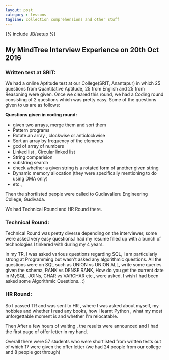 ```yaml
---
layout: post
category : lessons
tagline: collection comprehensions and other stuff
---
```

{% include JB/setup %}
## My MindTree Interview Experience on 20th Oct 2016

### **Written test at SRIT:**

We had a online Aptitude test at our College(SRIT, Anantapur) in which 25 questions from Quantitative Aptitude, 25 from English and 25 from Reasoning were given. Once we cleared this round, we had a Coding round consisting of 2 questions which was pretty easy. Some of the questions given to us are as follows:

**Questions given in coding round:**
- given two arrays, merge them and sort them
- Pattern programs
- Rotate an array , clockwise or anticlockwise
- Sort an array by frequency of the elements
- gcd of array of numbers
- Linked list , Circular linked list
- String comparision
- substring search
- check whether a given string is a rotated form of another given string
- Dynamic memory allocation (they were specifically mentioning to do using DMA only)
- etc.,

Then the shortlisted people were called to Gudlavalleru Engineering College, Gudivada.

We had Technical Round and HR Round there.

### **Technical Round:**

Technical Round was pretty diverse depending on the interviewer, some were asked very easy questions.I had my resume filled up with a bunch of technologies I tinkered with during my 4 years.

In my TR, I was asked various questions regarding SQL, I am particularly strong at Programming but wasn't asked any algorithmic questions. All the questions were on SQL such as UNION vs UNION ALL, write some queries given the schema, RANK vs DENSE RANK, How do you get the current date in MySQL, JOINs, CHAR vs VARCHAR  etc., were asked. I wish I had been asked some Algorithmic Questions.. :)

### **HR Round:**

So I passed TR and was sent to HR , where I was asked about myself, my hobbies and whether I read any books, how I learnt Python , what my most unforgettable moment is and whether I'm relocatable.

Then After a few hours of waiting , the results were announced and I had the first page of offer letter in my hand.

Overall there were 57 students who were shortlisted from written tests out of which 17 were given the offer letter (we had 24 people from our college and 8 people got through)

